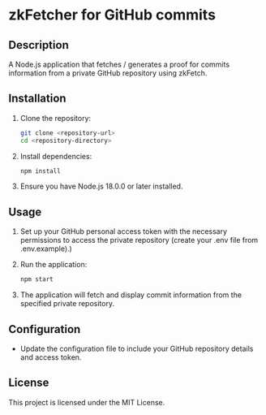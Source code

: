 # zkFetcher for GitHub commits

## Description
A Node.js application that fetches / generates a proof for commits information from a private GitHub repository using zkFetch.

## Installation

1. Clone the repository:
   ```bash
   git clone <repository-url>
   cd <repository-directory>
   ```

2. Install dependencies:
   ```bash
   npm install
   ```

3. Ensure you have Node.js 18.0.0 or later installed.

## Usage

1. Set up your GitHub personal access token with the necessary permissions to access the private repository (create your .env file from .env.example).)

2. Run the application:
   ```bash
   npm start
   ```

3. The application will fetch and display commit information from the specified private repository.

## Configuration

- Update the configuration file to include your GitHub repository details and access token.

## License
This project is licensed under the MIT License.